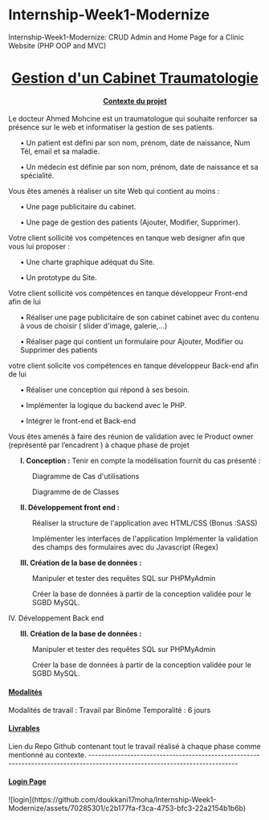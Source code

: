 # Internship-Week1-Modernize
Internship-Week1-Modernize: CRUD Admin and Home Page for a Clinic Website (PHP OOP and MVC)
  <center>
    <h1><ins>Gestion d'un Cabinet Traumatologie</ins></h1> 
</center>

<center><h4> <ins>Contexte du projet</ins></h4>
</center>
Le docteur Ahmed Mohcine est un traumatologue qui souhaite renforcer sa présence sur le web
et informatiser la gestion de ses patients.
<ul>
  • Un patient est défini par son nom, prénom, date de naissance, Num Tél, email et sa
        maladie.
</ul>
<ul>
  • Un médecin est définie par son nom, prénom, date de naissance et sa spécialité.
</ul>
Vous êtes amenés à réaliser un site Web qui contient au moins :
<ul>
    • Une page publicitaire du cabinet.

</ul>
<ul>
    • Une page de gestion des patients (Ajouter, Modifier, Supprimer).
</ul>
Votre client sollicité vos compétences en tanque web designer afin que vous lui proposer :
<ul>
    • Une charte graphique adéquat du Site.

</ul>
<ul>
    • Un prototype du Site.
</ul>

Votre client sollicité vos compétences en tanque développeur Front-end afin de lui
<ul>
    • Réaliser une page publicitaire de son cabinet cabinet avec du contenu à vous de choisir (
        slider d'image, galerie,...)

</ul>
<ul>
    • Réaliser page qui contient un formulaire pour Ajouter, Modifier ou Supprimer des
      patients
</ul>
votre client solicite vos compétences en tanque développeur Back-end afin de lui
<ul>
    • Réaliser une conception qui répond à ses besoin.

</ul>
<ul>
    • Implémenter la logique du backend avec le PHP.
</ul>
<ul>
    • Intégrer le front-end et Back-end
</ul>
Vous êtes amenés à faire des réunion de validation avec le Product owner (représenté par
l’encadrent ) à chaque phase de projet
<ol>
     <b>I. Conception :</b>
      Tenir en compte la modélisation fournit du cas présenté : 
        <ul>Diagramme de Cas d'utilisations</ul>
        <ul>Diagramme de de Classes</ul>
</ol>
<ol>
    <b>II. Développement front end :</b>
       <ul>Réaliser la structure de l'application avec HTML/CSS (Bonus :SASS)</ul>
       <ul>Implémenter les interfaces de l'application Implémenter la validation des champs des formulaires
        avec du Javascript (Regex)</ul>
</ol>
<ol>
    <b>III. Création de la base de données :</b>
       <ul>Manipuler et tester des requêtes SQL sur PHPMyAdmin</ul>
       <ul>Créer la base de données à partir de la conception validée pour le SGBD MySQL.</ul>
</ol>

IV. Développement Back end
<ol>
    <b>III. Création de la base de données :</b>
       <ul>Manipuler et tester des requêtes SQL sur PHPMyAdmin</ul>
       <ul>Créer la base de données à partir de la conception validée pour le SGBD MySQL.</ul>
</ol>
<h4> <ins>Modalités</ins></h4>
Modalités de travail : Travail par Binôme
Temporalité : 6 jours
<h4> <ins>Livrables</ins></h4>
Lien du Repo Github contenant tout le travail réalisé à chaque phase comme mentionné au
contexte.
----------------------------------------------------------------------------------------------------------------------------
<h4> <ins>Login Page</ins></h4>
![login](https://github.com/doukkani17moha/Internship-Week1-Modernize/assets/70285301/c2b177fa-f3ca-4753-bfc3-22a2154b1b6b)

